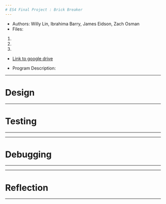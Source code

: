 ```yaml
---
# ES4 Final Project : Brick Breaker
---
```

* Authors: Willy Lin, Ibrahima Barry, James Eidson, Zach Osman
* Files: 
 1. 
 2.
 3.

* [Link to google drive](https://drive.google.com/drive/folders/1haWPJueKWg5tmvnxV2E9WMC4ghSwM9Vv?usp=sharing)

* Program Description: 

---

# Design

---

# Testing

---

---

# Debugging

---

---

# Reflection

---
